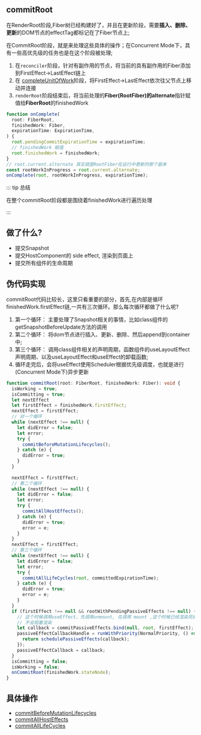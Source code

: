 ## commitRoot

在RenderRoot阶段,Fiber树已经构建好了，并且在更新阶段，需要**插入、删除、更新**的DOM节点的effectTag都标记在了Fiber节点上;

在CommitRoot阶段，就是来处理这些具体的操作；在Concurrent Mode下，具有一些高优先级的任务也是在这个阶段被处理;

1. 在`reconciler`阶段，针对有副作用的节点，将当前的具有副作用的Fiber添加到FirstEffect->LastEffect链上
2. 在 [completeUnitOfWork](/framework/react/16.8.6/q12#completeunitofwork)阶段，将FirstEffect->LastEffect依次往父节点上移动并连接
3. `renderRoot`阶段结束后，将当前处理的**Fiber(RootFiber)**的**alternate**指针赋值给**FiberRoot**的finishedWork
```typescript
function onComplete(
  root: FiberRoot,
  finishedWork: Fiber,
  expirationTime: ExpirationTime,
) {
  root.pendingCommitExpirationTime = expirationTime;
  // finishedWork 赋值 
  root.finishedWork = finishedWork;
}
// root.current.alternate 其实就是RootFiber在运行中更新的那个副本 
const rootWorkInProgress = root.current.alternate;
onComplete(root, rootWorkInProgress, expirationTime);

```

::: tip 总结

在整个commitRoot阶段都是围绕着finishedWork进行遍历处理

:::


## 做了什么?

- 提交Snapshot
- 提交HostComponent的 side effect, 渲染到页面上
- 提交所有组件的生命周期

## 伪代码实现

commitRoot代码比较长，这里只看重要的部分，首先,在内部是循环finishedWork.firstEffect链,一共有三次循环。那么每次循环都做了什么呢?

1. 第一个循环： 主要处理了Snapshot相关的事情，比如class组件的getSnapshotBeforeUpdate方法的调用
2. 第二个循环： 将dom节点进行插入、更新、删除、然后append到container中;
3. 第三个循环： 调用class组件相关的声明周期，函数组件的useLayoutEffect声明周期、以及useLayoutEffect和useEffect的卸载函数;
4. 循环走完后，会将useEffect使用Scheduler根据优先级调度，也就是进行(Concurrent Mode下)异步更新
```typescript
function commitRoot(root: FiberRoot, finishedWork: Fiber): void {
  isWorking = true;
  isCommitting = true;
  let nextEffect
  let firstEffect = finishedWork.firstEffect;
  nextEffect = firstEffect;
  // 对一个循环
  while (nextEffect !== null) {
    let didError = false;
    let error;
    try {
      commitBeforeMutationLifecycles();
    } catch (e) {
      didError = true;
    }
  }
  
  nextEffect = firstEffect;
  // 第二个循环
  while (nextEffect !== null) {
    let didError = false;
    let error;
    try {
      commitAllHostEffects();
    } catch (e) {
      didError = true;
      error = e;
    }
  }
  nextEffect = firstEffect;
  // 第三个循环
  while (nextEffect !== null) {
    let didError = false;
    let error;
    try {
      commitAllLifeCycles(root, committedExpirationTime);
    } catch (e) {
      didError = true;
      error = e;
    }
  }
  if (firstEffect !== null && rootWithPendingPassiveEffects !== null) {
    // 这个时候调用useEffect，先调用unmount, 在调用 mount ,这个时候已经渲染完成了
    // 不会阻塞渲染
    let callback = commitPassiveEffects.bind(null, root, firstEffect);
    passiveEffectCallbackHandle = runWithPriority(NormalPriority, () => {
      return schedulePassiveEffects(callback);
    });
    passiveEffectCallback = callback;
  }
  isCommitting = false;
  isWorking = false;
  onCommitRoot(finishedWork.stateNode);
}
```

## 具体操作

- [commitBeforeMutationLifecycles](/framework/react/16.8.6/q14-1)
- [commitAllHostEffects](/framework/react/16.8.6/q14-2)
- [commitAllLifeCycles](/framework/react/16.8.6/q14-3)

